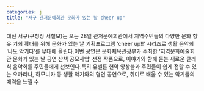 ```yaml
---
categories: j
title: "서구 관저문예회관 문화가 있는 날 cheer up"
---
```

대전 서구(구청장 서철모)는 오는 28일 관저문예회관에서 지역주민들의 다양한 문화 향유 기회 확대를 위해 문화가 있는 날 기획프로그램 ‘cheer up!!’ 시리즈로 생활 음악회 ‘나도 악기다’를 무대에 올린다.이번 공연은 문화체육관광부가 주최한 ‘지역문화예술회관 문화가 있는 날 공연 산책 공모사업’ 선정 작품으로, 이야기와 함께 듣는 새로운 클래식 음악회를 주민들에게 선보인다.특히 유벨톤 현악 앙상블과 주민들이 쉽게 접할 수 있는 오카리나, 하모니카 등 생활 악기와의 협연 공연으로, 취미로 배울 수 있는 악기들의 매력을 느낄 수